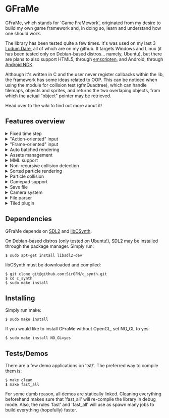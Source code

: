 # GFraMe

GFraMe, which stands for 'Game FraMework', originated from my desire to build my
own game framework and, in doing so, learn and understand how one should work.

The library has been tested quite a few times. It's was used on my last 3
[Ludum Dare](http://ludumdare.com/compo), all of which are on my github. It
targets Windows and Linux (it has been tested only on Debian-based distros...
namely, Ubuntu), but there are plans to also support HTML5, through
[emscripten](http://kripken.github.io/emscripten-site/), and Android, through
[Android NDK](http://developer.android.com/tools/sdk/ndk/index.html).

Although it's written in C and the user never register callbacks within the lib,
the framework has some ideas related to OOP. This can be noticed when using the
module for collision test (gfmQuadtree), which can handle tilemaps, objects and
sprites, and returns the two overlaping objects, from which the actual "object"
pointer may be retrieved.

Head over to the wiki to find out more about it!


## Features overview

<details>
  <summary>Fixed time step</summary>
  Time elapsed between frames is counted in milliseconds and guaranteed to be
  constant between frames. When that isn't possible (e.g., 60FPS would require
  16.666...ms), frames will vary in a consistent matter (e.g., 17ms/17ms/16ms).
</details>

<details>
  <summary>"Action-oriented" input</summary>
  Instead of delegating to the lib's user to check whether an action was
  performed in any of the assigned keys (e.g., assigning jump to both up key,
  'w' and spacebar), "virtual keys" may be created and have inputs (keyboard
  keys, mouse buttons and gamepad buttons) assigned to them.

  *NOTE:* Inputs can't be bound to more than one action!
</details>

<details>
  <summary>"Frame-oriented" input</summary>
  If a button was pressed on the previous frame and it was re-pressed before a
  issuing a new frame (that is, there was no frame with the button released),
  the framework corretly detect it as being just pressed again.
</details>

<details>
  <summary>Auto batched rendering</summary>
  *NOTE 1:* This feature requires OpenGL 3.1 or better

  If OpenGL is set as the video backend, draws with the same texture are batched
  until either a different texture is used or 8192 sprites are batched. This
  limit was selected to try to limit the use of VRAM for batching to 576KB.

  *NOTE 2:* The limit of 8192 sprites may be lower. It depends on
  GL_MAX_TEXTURE_BUFFER_SIZE being at least 49152 (2 texels per sprite with 3 
  separated buffers).
</details>

<details>
  <summary>Assets management</summary>
  There's no need to know the full path to an asset, nor its type. The library
  only needs the asset name (e.g., "texture.bmp", "song.mml", "sfx.wav", ...)
  and it handles the rest. File extensions doesn't even need to be correct. The
  framework looks into a file's identifier (usually within its first bytes) to
  retrieve the file's type.

  *NOTE:* Assets are required to be inside a 'assets' directory (on the same
  level as the game's binary file). 
</details>

<details>
  <summary>MML support</summary>
  Other than supporting WAVE files for audio, the framework can also handle MML
  files. Those can be correctly versioned, requires less disk space and are
  great for pixel-art games.

  *NOTE 1:* This features makes use of
  [libCSynth](https://github.com/SirGFM/c_synth)
  *NOTE 2:* Unloading a specific MML is still not supported. This shouldn't be a
  problem on desktop environment, though...
</details>

<details>
  <summary>Non-recursive collision detection</summary>
  The library uses a quadtree for collision detection. Instead of traversing it
  recursively (and requiring a callback for handling the collision/overlap), it
  does so iteratively and stops execution whenever a collision is detected (akin
  to 'yield' statement in some languages). The user may than handle it however
  wanted and, then, continue traversing the quadtree.
</details>

<details>
  <summary>Sorted particle rendering</summary>
  Particles may be sorted by their vertical position and/or time alive. Only
  particles that are within the camera are sorted.

  *NOTE:* Sorting is done in a single thread and is quite CPU-intesive. Since a
  binary tree is used, multiple threads (each with its own list of elements to
  be sorted) could be used for the first few sub-trees.
</details>

<details>
  <summary>Particle collision</summary>
  Particles may be collided through the quadtree. It's possible to only check
  every other particle (or 1 every 3), so it's a little lighter on the CPU.
</details>

<details>
  <summary>Gamepad support</summary>
  TODO: write details...
</details>

<details>
  <summary>Save file</summary>
  TODO: write details...
</details>

<details>
  <summary>Camera system</summary>
  TODO: write details...
</details>

<details>
  <summary>File parser</summary>
  TODO: write details...
</details>

<details>
  <summary>Tiled plugin</summary>
  TODO: write details...
</details>


## Dependencies

GFraMe depends on [SDL2](https://www.libsdl.org/) and
[libCSynth](https://github.com/SirGFM/c_synth).

On Debian-based distros (only tested on Ubuntu!), SDL2 may be installed through
the package manager. Simply run:

```
$ sudo apt-get install libsdl2-dev
```

libCSynth must be downloaded and compiled:

```
$ git clone git@github.com:SirGFM/c_synth.git
$ cd c_synth
$ sudo make install
```


## Installing

Simply run make:

```
$ sudo make install
```

If you would like to install GFraMe without OpenGL, set NO_GL to yes:

```
$ sudo make install NO_GL=yes
```


## Tests/Demos

There are a few demo applications on 'tst/'. The preferred way to compile them
is:

```
$ make clean
$ make fast_all
```

For some dumb reason, all demos are statically linked. Cleaning everything
beforehand makes sure that 'fast_all' will re-compile the library in debug mode.
Also, the rules 'fast' and 'fast_all' will use as spawn many jobs to build
everything (hopefully) faster.

